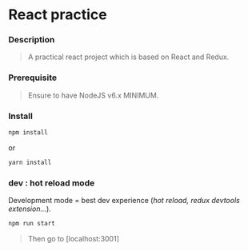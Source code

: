React practice
==========

### Description

> A practical react project which is based on React and Redux.

### Prerequisite

> Ensure to have NodeJS v6.x MINIMUM.

### Install
```bash
npm install
```

or 

```bash
yarn install
```

### dev : hot reload mode

Development mode = best dev experience (*hot reload, redux devtools extension...*).

```bash
npm run start
```

> Then go to [localhost:3001]
